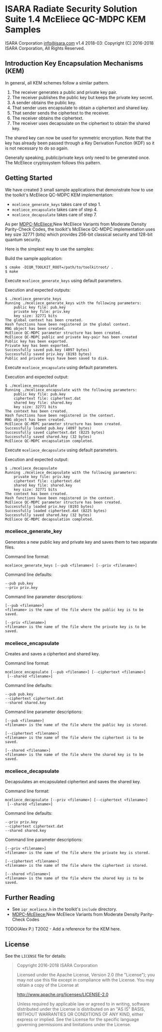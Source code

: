 # ISARA Radiate Security Solution Suite 1.4 McEliece QC-MDPC KEM Samples
ISARA Corporation <info@isara.com>
v1.4 2018-03: Copyright (C) 2016-2018 ISARA Corporation, All Rights Reserved.

## Introduction Key Encapsulation Mechanisms (KEM)

In general, all KEM schemes follow a similar pattern.

1.  The receiver generates a public and private key pair.
2.  The receiver publishes the public key but keeps the private key secret.
3.  A sender obtains the public key.
4.  That sender uses encapsulate to obtain a ciphertext and shared key.
5.  That sender sends the ciphertext to the receiver.
6.  The receiver obtains the ciphertext.
7.  The receiver uses decapsulate on the ciphertext to obtain the shared key.

The shared key can now be used for symmetric encryption. Note that the key has
already been passed through a Key Derivation Function (KDF) so it is not
necessary to do so again.

Generally speaking, public/private keys only need to be generated once.
The McEliece cryptosystem follows this pattern.

## Getting Started

We have created 3 small sample applications that demonstrate how to use the
toolkit's McEliece QC-MDPC KEM implementation:

* `mceliece_generate_keys` takes care of step 1.
* `mceliece_encapsulate` takes care of step 4.
* `mceliece_decapsulate` takes care of step 7.

As per [MDPC-McEliece:](https://eprint.iacr.org/2012/409.pdf)New McEliece
Variants from Moderate Density Parity-Check Codes, the toolkit's
McEliece QC-MDPC implementation uses key size 32771 (bits) which provides
256-bit classical security and 128-bit quantum security.

Here is the simplest way to use the samples:

Build the sample application:

```
$ cmake -DIQR_TOOLKIT_ROOT=/path/to/toolkitroot/ .
$ make
```

Execute `mceliece_generate_keys` using default parameters.

Execution and expected outputs:

```
$ ./mceliece_generate_keys
Running ./mceliece_generate_keys with the following parameters:
    public key file: pub.key
    private key file: priv.key
    key size: 32771 bits
The global context has been created.
Hash functions have been registered in the global context.
RNG object has been created.
McEliece QC-MDPC parameter structure has been created.
McEliece QC-MDPC public and private key-pair has been created
Public key has been exported.
Private key has been exported.
Successfully saved pub.key (4097 bytes)
Successfully saved priv.key (8193 bytes)
Public and private keys have been saved to disk.
```

Execute `mceliece_encapsulate` using default parameters.

Execution and expected output:

```
$ ./mceliece_encapsulate
Running ./mceliece_encapsulate with the following parameters:
    public key file: pub.key
    ciphertext file: ciphertext.dat
    shared key file: shared.key
    key size: 32771 bits
The context has been created.
Hash functions have been registered in the context.
RNG object has been created.
McEliece QC-MDPC parameter structure has been created.
Successfully loaded pub.key (4097 bytes)
Successfully saved ciphertext.dat (8225 bytes)
Successfully saved shared.key (32 bytes)
McEliece QC-MDPC encapsulation completed.
```

Execute `mceliece_decapsulate` using default parameters.

Execution and expected output:

```
$ ./mceliece_decapsulate
Running ./mceliece_decapsulate with the following parameters:
    private key file: priv.key
    ciphertext file: ciphertext.dat
    shared key file: shared.key
    key size: 32771 bits
The context has been created.
Hash functions have been registered in the context.
McEliece QC-MDPC parameter structure has been created.
Successfully loaded priv.key (8193 bytes)
Successfully loaded ciphertext.dat (8225 bytes)
Successfully saved shared.key (32 bytes)
McEliece QC-MDPC decapsulation completed.
```

### mceliece_generate_key

Generates a new public key and private key and saves them to two separate
files.

Command line format:

```
mceliece_generate_keys [--pub <filename>] [--priv <filename>]
```

Command line defaults:

```
--pub pub.key
--priv priv.key
```

Command line parameter descriptions:

```
[--pub <filename>]
<filename> is the name of the file where the public key is to be saved.

[--priv <filename>]
<filename> is the name of the file where the private key is to be saved.
```

### mceliece_encapsulate

Creates and saves a ciphertext and shared key.

Command line format:

```
mceliece_encapsulate [--pub <filename>] [--ciphertext <filename>]
 [--shared <filename>]

```

Command line defaults:

```
--pub pub.key
--ciphertext ciphertext.dat
--shared shared.key
```

Command line parameter descriptions:

```
[--pub <filename>]
<filename> is the name of the file where the public key is stored.

[--ciphertext <filename>]
<filename> is the name of the file where the ciphertext is to be saved.

[--shared <filename>]
<filename> is the name of the file where the shared key is to be saved.
```

### mceliece_decapsulate

Decapsulates an encapsulated ciphertext and saves the shared key.

Command line format:

```
mceliece_decapsulate [--priv <filename>] [--ciphertext <filename>]
 [--shared <filename>]
```

Command line defaults:

```
--priv priv.key
--ciphertext ciphertext.dat
--shared shared.key
```

Command line parameter descriptions:

```
[--priv <filename>]
<filename> is the name of the file where the private key is stored.

[--ciphertext <filename>]
<filename> is the name of the file where the ciphertext is stored.

[--shared <filename>]
<filename> is the name of the file where the shared key is to be saved.
```

## Further Reading

* See `iqr_mceliece.h` in the toolkit's `include` directory.
* [MDPC-McEliece:](https://eprint.iacr.org/2012/409.pdf)New McEliece Variants
  from Moderate Density Parity-Check Codes

TODO(Alex P.) T2002 - Add a reference for the KEM here.

## License

See the `LICENSE` file for details:

> Copyright 2016-2018 ISARA Corporation
> 
> Licensed under the Apache License, Version 2.0 (the "License");
> you may not use this file except in compliance with the License.
> You may obtain a copy of the License at
> 
> http://www.apache.org/licenses/LICENSE-2.0
> 
> Unless required by applicable law or agreed to in writing, software
> distributed under the License is distributed on an "AS IS" BASIS,
> WITHOUT WARRANTIES OR CONDITIONS OF ANY KIND, either express or implied.
> See the License for the specific language governing permissions and
> limitations under the License.
